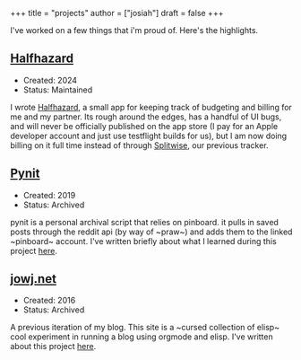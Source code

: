 +++
title = "projects"
author = ["josiah"]
draft = false
+++

I've worked on a few things that i'm proud of. Here's the highlights.

## [Halfhazard]()
- Created: 2024
- Status: Maintained

I wrote [Halfhazard](https://github.com/jowj/halfhazard), a small app for keeping track of budgeting and billing for me and my partner. Its rough around the edges, has a handful of UI bugs, and will never be officially published on the app store (I pay for an Apple developer account and just use testflight builds for us), but I am now doing billing on it full time instead of through [Splitwise](https://www.splitwise.com/), our previous tracker.

## [Pynit](https://git.awful.club/projects/pynit)
- Created: 2019
- Status: Archived

pynit is a personal archival script that relies on pinboard. it pulls in saved posts through the reddit api (by way of ~praw~) and adds them to the linked ~pinboard~ account. I've written briefly about what I learned during this project [here](../posts/pynit/).

## [jowj.net](https://archive.jowj.net/)
- Created: 2016
- Status: Archived

A previous iteration of my blog. This site is a ~cursed collection of elisp~ cool experiment in running a blog using orgmode and elisp. I've written about this project [here](../posts/blogging-on-ghpages-with-orgmode.html).

